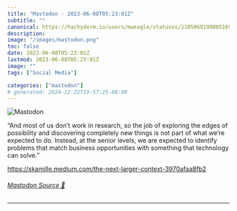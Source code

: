 ```yaml
---
title: "Mastodon - 2023-06-08T05:23:01Z"
subtitle: ""
canonical: https://hachyderm.io/users/mweagle/statuses/110506919980516907
description:
image: "/images/mastodon.png"
toc: false
date: 2023-06-08T05:23:01Z
lastmod: 2023-06-08T05:23:01Z
image: ""
tags: ["Social Media"]

categories: ["mastodon"]
# generated: 2024-12-22T19:57:25-08:00
---
```

![Mastodon](/images/mastodon.png)

<p>“And most of us don’t work in research, so the job of exploring the edges of possibility and discovering completely new things is not part of what we’re expected to do. Instead, at the senior levels, we are expected to identify problems that match business opportunities with something that technology can solve.”</p><p><a href="https://skamille.medium.com/the-next-larger-context-3970afaa8fb2" target="_blank" rel="nofollow noopener noreferrer" translate="no"><span class="invisible">https://</span><span class="ellipsis">skamille.medium.com/the-next-l</span><span class="invisible">arger-context-3970afaa8fb2</span></a></p>


###### [Mastodon Source 🐘](https://hachyderm.io/@mweagle/110506919980516907)

___
